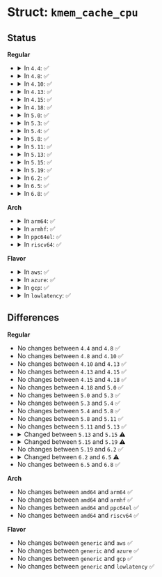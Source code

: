 # Struct: <code>kmem_cache_cpu</code>

## Status
<b>Regular</b>
<ul>
<li>
<details>
<summary>In <code>4.4</code>: ✅</summary>

```c
struct kmem_cache_cpu {
    void **freelist;
    long unsigned int tid;
    struct page *page;
    struct page *partial;
};
```
</details>
</li>
<li>
<details>
<summary>In <code>4.8</code>: ✅</summary>

```c
struct kmem_cache_cpu {
    void **freelist;
    long unsigned int tid;
    struct page *page;
    struct page *partial;
};
```
</details>
</li>
<li>
<details>
<summary>In <code>4.10</code>: ✅</summary>

```c
struct kmem_cache_cpu {
    void **freelist;
    long unsigned int tid;
    struct page *page;
    struct page *partial;
};
```
</details>
</li>
<li>
<details>
<summary>In <code>4.13</code>: ✅</summary>

```c
struct kmem_cache_cpu {
    void **freelist;
    long unsigned int tid;
    struct page *page;
    struct page *partial;
};
```
</details>
</li>
<li>
<details>
<summary>In <code>4.15</code>: ✅</summary>

```c
struct kmem_cache_cpu {
    void **freelist;
    long unsigned int tid;
    struct page *page;
    struct page *partial;
};
```
</details>
</li>
<li>
<details>
<summary>In <code>4.18</code>: ✅</summary>

```c
struct kmem_cache_cpu {
    void **freelist;
    long unsigned int tid;
    struct page *page;
    struct page *partial;
};
```
</details>
</li>
<li>
<details>
<summary>In <code>5.0</code>: ✅</summary>

```c
struct kmem_cache_cpu {
    void **freelist;
    long unsigned int tid;
    struct page *page;
    struct page *partial;
};
```
</details>
</li>
<li>
<details>
<summary>In <code>5.3</code>: ✅</summary>

```c
struct kmem_cache_cpu {
    void **freelist;
    long unsigned int tid;
    struct page *page;
    struct page *partial;
};
```
</details>
</li>
<li>
<details>
<summary>In <code>5.4</code>: ✅</summary>

```c
struct kmem_cache_cpu {
    void **freelist;
    long unsigned int tid;
    struct page *page;
    struct page *partial;
};
```
</details>
</li>
<li>
<details>
<summary>In <code>5.8</code>: ✅</summary>

```c
struct kmem_cache_cpu {
    void **freelist;
    long unsigned int tid;
    struct page *page;
    struct page *partial;
};
```
</details>
</li>
<li>
<details>
<summary>In <code>5.11</code>: ✅</summary>

```c
struct kmem_cache_cpu {
    void **freelist;
    long unsigned int tid;
    struct page *page;
    struct page *partial;
};
```
</details>
</li>
<li>
<details>
<summary>In <code>5.13</code>: ✅</summary>

```c
struct kmem_cache_cpu {
    void **freelist;
    long unsigned int tid;
    struct page *page;
    struct page *partial;
};
```
</details>
</li>
<li>
<details>
<summary>In <code>5.15</code>: ✅</summary>

```c
struct kmem_cache_cpu {
    void **freelist;
    long unsigned int tid;
    struct page *page;
    struct page *partial;
    local_lock_t lock;
};
```
</details>
</li>
<li>
<details>
<summary>In <code>5.19</code>: ✅</summary>

```c
struct kmem_cache_cpu {
    void **freelist;
    long unsigned int tid;
    struct slab *slab;
    struct slab *partial;
    local_lock_t lock;
};
```
</details>
</li>
<li>
<details>
<summary>In <code>6.2</code>: ✅</summary>

```c
struct kmem_cache_cpu {
    void **freelist;
    long unsigned int tid;
    struct slab *slab;
    struct slab *partial;
    local_lock_t lock;
};
```
</details>
</li>
<li>
<details>
<summary>In <code>6.5</code>: ✅</summary>

```c
struct kmem_cache_cpu {
    void **freelist;
    long unsigned int tid;
    freelist_aba_t freelist_tid;
    struct slab *slab;
    struct slab *partial;
    local_lock_t lock;
};
```
</details>
</li>
<li>
<details>
<summary>In <code>6.8</code>: ✅</summary>

```c
struct kmem_cache_cpu {
    void **freelist;
    long unsigned int tid;
    freelist_aba_t freelist_tid;
    struct slab *slab;
    struct slab *partial;
    local_lock_t lock;
};
```
</details>
</li>
</ul>
<b>Arch</b>
<ul>
<li>
<details>
<summary>In <code>arm64</code>: ✅</summary>

```c
struct kmem_cache_cpu {
    void **freelist;
    long unsigned int tid;
    struct page *page;
    struct page *partial;
};
```
</details>
</li>
<li>
<details>
<summary>In <code>armhf</code>: ✅</summary>

```c
struct kmem_cache_cpu {
    void **freelist;
    long unsigned int tid;
    struct page *page;
    struct page *partial;
};
```
</details>
</li>
<li>
<details>
<summary>In <code>ppc64el</code>: ✅</summary>

```c
struct kmem_cache_cpu {
    void **freelist;
    long unsigned int tid;
    struct page *page;
    struct page *partial;
};
```
</details>
</li>
<li>
<details>
<summary>In <code>riscv64</code>: ✅</summary>

```c
struct kmem_cache_cpu {
    void **freelist;
    long unsigned int tid;
    struct page *page;
    struct page *partial;
};
```
</details>
</li>
</ul>
<b>Flavor</b>
<ul>
<li>
<details>
<summary>In <code>aws</code>: ✅</summary>

```c
struct kmem_cache_cpu {
    void **freelist;
    long unsigned int tid;
    struct page *page;
    struct page *partial;
};
```
</details>
</li>
<li>
<details>
<summary>In <code>azure</code>: ✅</summary>

```c
struct kmem_cache_cpu {
    void **freelist;
    long unsigned int tid;
    struct page *page;
    struct page *partial;
};
```
</details>
</li>
<li>
<details>
<summary>In <code>gcp</code>: ✅</summary>

```c
struct kmem_cache_cpu {
    void **freelist;
    long unsigned int tid;
    struct page *page;
    struct page *partial;
};
```
</details>
</li>
<li>
<details>
<summary>In <code>lowlatency</code>: ✅</summary>

```c
struct kmem_cache_cpu {
    void **freelist;
    long unsigned int tid;
    struct page *page;
    struct page *partial;
};
```
</details>
</li>
</ul>

## Differences
<b>Regular</b>
<ul>
<li>
No changes between <code>4.4</code> and <code>4.8</code> ✅
</li>
<li>
No changes between <code>4.8</code> and <code>4.10</code> ✅
</li>
<li>
No changes between <code>4.10</code> and <code>4.13</code> ✅
</li>
<li>
No changes between <code>4.13</code> and <code>4.15</code> ✅
</li>
<li>
No changes between <code>4.15</code> and <code>4.18</code> ✅
</li>
<li>
No changes between <code>4.18</code> and <code>5.0</code> ✅
</li>
<li>
No changes between <code>5.0</code> and <code>5.3</code> ✅
</li>
<li>
No changes between <code>5.3</code> and <code>5.4</code> ✅
</li>
<li>
No changes between <code>5.4</code> and <code>5.8</code> ✅
</li>
<li>
No changes between <code>5.8</code> and <code>5.11</code> ✅
</li>
<li>
No changes between <code>5.11</code> and <code>5.13</code> ✅
</li>
<li>
<details>
<summary>Changed between <code>5.13</code> and <code>5.15</code> ⚠️</summary>
<ul>
<li>
<b>Field added. </b>
<code>local_lock_t lock</code>
</li>
</ul>
</details>
</li>
<li>
<details>
<summary>Changed between <code>5.15</code> and <code>5.19</code> ⚠️</summary>
<ul>
<li>
<b>Field added. </b>
<code>struct slab *slab</code>
</li>
<li>
<b>Field removed. </b>
<code>struct page *page</code>
</li>
<li>
<b>Field type changed. </b>
<code>struct page *partial</code> ➡️ <code>struct slab *partial</code>
</li>
</ul>
</details>
</li>
<li>
No changes between <code>5.19</code> and <code>6.2</code> ✅
</li>
<li>
<details>
<summary>Changed between <code>6.2</code> and <code>6.5</code> ⚠️</summary>
<ul>
<li>
<b>Field added. </b>
<code>freelist_aba_t freelist_tid</code>
</li>
</ul>
</details>
</li>
<li>
No changes between <code>6.5</code> and <code>6.8</code> ✅
</li>
</ul>
<b>Arch</b>
<ul>
<li>
No changes between <code>amd64</code> and <code>arm64</code> ✅
</li>
<li>
No changes between <code>amd64</code> and <code>armhf</code> ✅
</li>
<li>
No changes between <code>amd64</code> and <code>ppc64el</code> ✅
</li>
<li>
No changes between <code>amd64</code> and <code>riscv64</code> ✅
</li>
</ul>
<b>Flavor</b>
<ul>
<li>
No changes between <code>generic</code> and <code>aws</code> ✅
</li>
<li>
No changes between <code>generic</code> and <code>azure</code> ✅
</li>
<li>
No changes between <code>generic</code> and <code>gcp</code> ✅
</li>
<li>
No changes between <code>generic</code> and <code>lowlatency</code> ✅
</li>
</ul>
